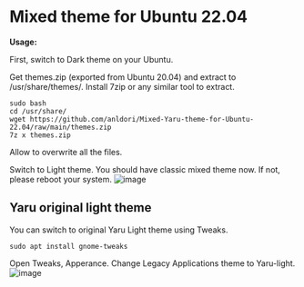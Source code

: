 # Mixed theme for Ubuntu 22.04


**Usage:**

First, switch to Dark theme on your Ubuntu.

Get themes.zip (exported from Ubuntu 20.04) and extract to /usr/share/themes/. Install 7zip or any similar tool to extract.
```
sudo bash
cd /usr/share/
wget https://github.com/anldori/Mixed-Yaru-theme-for-Ubuntu-22.04/raw/main/themes.zip
7z x themes.zip
```
Allow to overwrite all the files.

Switch to Light theme. You should have classic mixed theme now. If not, please reboot your system. 
![image](https://user-images.githubusercontent.com/101538840/168027490-7e355b82-91d9-41e7-bcfe-79563054a303.png)
## Yaru original light theme
You can switch to original Yaru Light theme using Tweaks.
```
sudo apt install gnome-tweaks
```
Open Tweaks, Apperance. Change Legacy Applications theme to Yaru-light.
![image](https://user-images.githubusercontent.com/101538840/168028202-7392d058-1010-4365-b97c-18ae91deee17.png)
